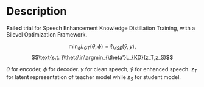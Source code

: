 # Description

**Failed** trial for Speech Enhancement Knowledge Distillation Training, with a Bilevel Optimization Framework.

$$\min_\phi L_{GT}(\theta,\phi)=\ell_{MSE}(\hat{y},y),$$ $$\text{s.t. }\theta\in\argmin_{\theta'}L_{KD}(z_T,z_S)$$

$\theta$ for encoder, $\phi$ for decoder. $y$ for clean speech, $\hat{y}$ for enhanced speech. $z_T$ for latent representation of teacher model while $z_S$ for student model.